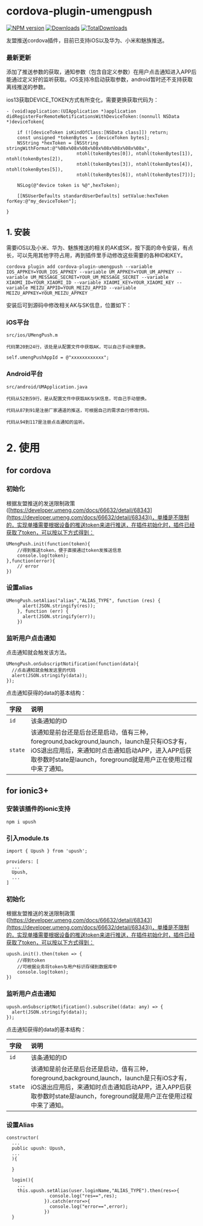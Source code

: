 # cordova-plugin-umengpush

[![NPM version][npm-image]][npm-url]
[![Downloads][downloads-image]][npm-url]
[![TotalDownloads][total-downloads-image]][npm-url]

[npm-image]:http://img.shields.io/npm/v/cordova-plugin-umengpush.svg
[npm-url]:https://npmjs.org/package/cordova-plugin-umengpush
[downloads-image]:http://img.shields.io/npm/dm/cordova-plugin-umengpush.svg?label=月下载
[total-downloads-image]:http://img.shields.io/npm/dt/cordova-plugin-umengpush.svg?label=总下载


友盟推送cordova插件，目前已支持iOS以及华为、小米和魅族推送。
### 最新更新 
添加了推送参数的获取，通知参数（包含自定义参数）在用户点击通知进入APP后能通过定义好的监听获取。iOS支持冷启动获取参数，android暂时还不支持获取离线推送的参数。

ios13获取DEVICE_TOKEN方式有所变化，需要更换获取代码为：
```
- (void)application:(UIApplication *)application didRegisterForRemoteNotificationsWithDeviceToken:(nonnull NSData *)deviceToken{
    
    if (![deviceToken isKindOfClass:[NSData class]]) return;
    const unsigned *tokenBytes = [deviceToken bytes];
    NSString *hexToken = [NSString stringWithFormat:@"%08x%08x%08x%08x%08x%08x%08x%08x",
                          ntohl(tokenBytes[0]), ntohl(tokenBytes[1]), ntohl(tokenBytes[2]),
                          ntohl(tokenBytes[3]), ntohl(tokenBytes[4]), ntohl(tokenBytes[5]),
                          ntohl(tokenBytes[6]), ntohl(tokenBytes[7])];
    
    NSLog(@"device token is %@",hexToken);
    
    [[NSUserDefaults standardUserDefaults] setValue:hexToken forKey:@"my_deviceToken"];
    
}
```

## 1. 安装
需要iOS以及小米、华为、魅族推送的相关的AK或SK，按下面的命令安装，有点长，可以先用其他字符占用，再到插件里手动修改这些需要的各种ID和KEY。

```
cordova plugin add cordova-plugin-umengpush --variable IOS_APPKEY=YOUR_IOS_APPKEY --variable UM_APPKEY=YOUR_UM_APPKEY --variable UM_MESSAGE_SECRET=YOUR_UM_MESSAGE_SECRET --variable XIAOMI_ID=YOUR_XIAOMI_ID --variable XIAOMI_KEY=YOUR_XIAOMI_KEY --variable MEIZU_APPID=YOUR_MEIZU_APPID --variable MEIZU_APPKEY=YOUR_MEIZU_APPKEY
```

安装后可到源码中修改相关AK与SK信息，位置如下：
### iOS平台
```
src/ios/UMengPush.m

代码第20到24行，该处是从配置文件中获取AK，可以自己手动来替换。

self.umengPushAppId = @"xxxxxxxxxxxx";

```

### Android平台
```
src/android/UMApplication.java

代码从52到59行，是从配置文件中获取AK与SK信息，可自己手动替换。

代码从87到91是注册厂家通道的推送，可根据自己的需求自行修改代码。

代码从94到117是注册点击通知的监听。
```



# 2. 使用
## for cordova

### 初始化
根据友盟推送的发送限制政策([https://developer.umeng.com/docs/66632/detail/68343](https://developer.umeng.com/docs/66632/detail/68343))，单播是不限制的，实现单播需要根据设备的推送token来进行推送，在插件初始化时，插件已经获取了token，可以按以下方式得到：

```
UMengPush.init(function(token){
	//得到推送token，便于直接通过token发推送信息
	console.log(token);
},function(error){
	// error
})

```

### 设置alias

```
UMengPush.setAlias("alias","ALIAS_TYPE", function (res) {
      alert(JSON.stringify(res));
    }, function (err) {
      alert(JSON.stringify(err));
    })
```

### 监听用户点击通知
点击通知就会触发该方法。
```
UMengPush.onSubscriptNotification(function(data){
  //点击通知就会触发这里的代码
  alert(JSON.stringify(data));
});

```
点击通知获得的data的基本结构：

| 字段           |  说明                     |
|:------------- |:---------------------------- |
| `id`  | 该条通知的ID |
| `state`  | 该通知是前台还是后台还是启动，值有三种，foreground,background,launch，launch是只有iOS才有，iOS退出应用后，来通知时点击通知启动APP，进入APP后获取参数时state是launch，foreground就是用户正在使用过程中来了通知。 |




## for ionic3+

### 安装该插件的ionic支持

```
npm i upush
```

### 引入module.ts

```
import { Upush } from 'upush';

providers: [
  ...
  Upush,
  ...
]

```
### 初始化
根据友盟推送的发送限制政策([https://developer.umeng.com/docs/66632/detail/68343](https://developer.umeng.com/docs/66632/detail/68343))，单播是不限制的，实现单播需要根据设备的推送token来进行推送，在插件初始化时，插件已经获取了token，可以按以下方式得到：

```
upush.init().then(token => {
	//得到token
	//可根据业务将token与用户标识存储到数据库中
	console.log(token);
})

```

### 监听用户点击通知
```
upush.onSubscriptNotification().subscribe((data: any) => {
  alert(JSON.stringify(data));
});
```
点击通知获得的data的基本结构：

| 字段           |  说明                     |
|:------------- |:---------------------------- |
| `id`  | 该条通知的ID |
| `state`  | 该通知是前台还是后台还是启动，值有三种，foreground,background,launch，launch是只有iOS才有，iOS退出应用后，来通知时点击通知启动APP，进入APP后获取参数时state是launch，foreground就是用户正在使用过程中来了通知。 |

### 设置Alias

```
constructor(
  ...
  public upush: Upush,
  ...
  ){

  }

  login(){
    ...
    this.upush.setAlias(user.loginName,"ALIAS_TYPE").then(res=>{
                console.log("res==",res);
              }).catch(error=>{
                console.log("error==",error);
              })
  }

```


